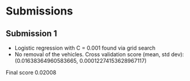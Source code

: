 # Submissions

## Submission 1

- Logistic regression with C = 0.001 found via grid search
- No removal of the vehicles.
Cross validation score (mean, std dev):
(0.01638364960583665, 0.00012274153628967117)

Final score 0.02008
